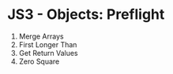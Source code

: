 # JS3 - Objects: Preflight

1. Merge Arrays
2. First Longer Than
3. Get Return Values
4. Zero Square
